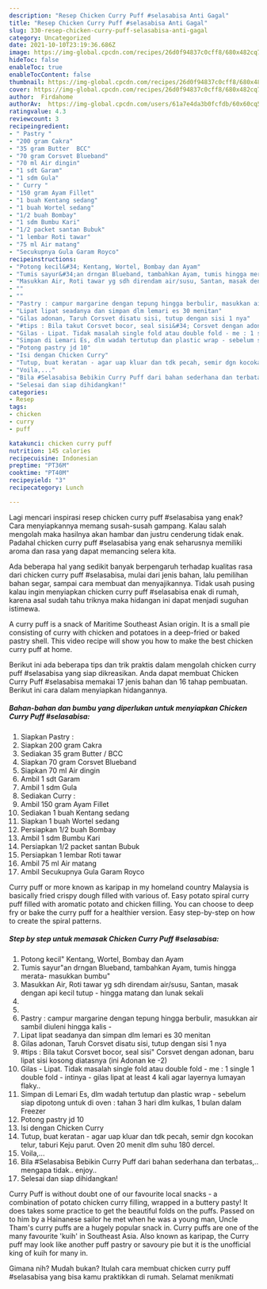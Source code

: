 ```yaml
---
description: "Resep Chicken Curry Puff #selasabisa Anti Gagal"
title: "Resep Chicken Curry Puff #selasabisa Anti Gagal"
slug: 330-resep-chicken-curry-puff-selasabisa-anti-gagal
category: Uncategorized
date: 2021-10-10T23:19:36.686Z
image: https://img-global.cpcdn.com/recipes/26d0f94837c0cff8/680x482cq70/chicken-curry-puff-selasabisa-foto-resep-utama.jpg
hideToc: false
enableToc: true
enableTocContent: false
thumbnail: https://img-global.cpcdn.com/recipes/26d0f94837c0cff8/680x482cq70/chicken-curry-puff-selasabisa-foto-resep-utama.jpg
cover: https://img-global.cpcdn.com/recipes/26d0f94837c0cff8/680x482cq70/chicken-curry-puff-selasabisa-foto-resep-utama.jpg
author:  Firdahome
authorAv:  https://img-global.cpcdn.com/users/61a7e4da3b0fcfdb/60x60cq50/avatar.jpg
ratingvalue: 4.3
reviewcount: 3
recipeingredient:
- " Pastry "
- "200 gram Cakra"
- "35 gram Butter  BCC"
- "70 gram Corsvet Blueband"
- "70 ml Air dingin"
- "1 sdt Garam"
- "1 sdm Gula"
- " Curry "
- "150 gram Ayam Fillet"
- "1 buah Kentang sedang"
- "1 buah Wortel sedang"
- "1/2 buah Bombay"
- "1 sdm Bumbu Kari"
- "1/2 packet santan Bubuk"
- "1 lembar Roti tawar"
- "75 ml Air matang"
- "Secukupnya Gula Garam Royco"
recipeinstructions:
- "Potong kecil&#34; Kentang, Wortel, Bombay dan Ayam"
- "Tumis sayur&#34;an drngan Blueband, tambahkan Ayam, tumis hingga merata- masukkan bumbu&#34;"
- "Masukkan Air, Roti tawar yg sdh direndam air/susu, Santan, masak dengan api kecil tutup - hingga matang dan lunak sekali"
- ""
- ""
- "Pastry : campur margarine dengan tepung hingga berbulir, masukkan air sambil diuleni hingga kalis -"
- "Lipat lipat seadanya dan simpan dlm lemari es 30 menitan"
- "Gilas adonan, Taruh Corsvet disatu sisi, tutup dengan sisi 1 nya"
- "#tips : Bila takut Corsvet bocor, seal sisi&#34; Corsvet dengan adonan, baru lipat sisi kosong diatasnya (ini Adonan ke -2)"
- "Gilas - Lipat. Tidak masalah single fold atau double fold - me : 1 single 1 double fold - intinya - gilas lipat at least 4 kali agar layernya lumayan flaky.."
- "Simpan di Lemari Es, dlm wadah tertutup dan plastic wrap - sebelum siap dipotong untuk di oven : tahan 3 hari dlm kulkas, 1 bulan dalam Freezer"
- "Potong pastry jd 10"
- "Isi dengan Chicken Curry"
- "Tutup, buat keratan - agar uap kluar dan tdk pecah, semir dgn kocokan telur, taburi Keju parut. Oven 20 menit dlm suhu 180 dercel."
- "Voila,..."
- "Bila #Selasabisa Bebikin Curry Puff dari bahan sederhana dan terbatas,.. mengapa tidak.. enjoy.."
- "Selesai dan siap dihidangkan!"
categories:
- Resep
tags:
- chicken
- curry
- puff

katakunci: chicken curry puff 
nutrition: 145 calories
recipecuisine: Indonesian
preptime: "PT36M"
cooktime: "PT40M"
recipeyield: "3"
recipecategory: Lunch

---
```



Lagi mencari inspirasi resep chicken curry puff #selasabisa yang enak? Cara menyiapkannya memang susah-susah gampang. Kalau salah mengolah maka hasilnya akan hambar dan justru cenderung tidak enak. Padahal chicken curry puff #selasabisa yang enak seharusnya memiliki aroma dan rasa yang dapat memancing selera kita.


Ada beberapa hal yang sedikit banyak berpengaruh terhadap kualitas rasa dari chicken curry puff #selasabisa, mulai dari jenis bahan, lalu pemilihan bahan segar, sampai cara membuat dan menyajikannya. Tidak usah pusing kalau ingin menyiapkan chicken curry puff #selasabisa enak di rumah, karena asal sudah tahu triknya maka hidangan ini dapat menjadi suguhan istimewa.

A curry puff is a snack of Maritime Southeast Asian origin. It is a small pie consisting of curry with chicken and potatoes in a deep-fried or baked pastry shell. This video recipe will show you how to make the best chicken curry puff at home.


Berikut ini ada beberapa tips dan trik praktis dalam mengolah chicken curry puff #selasabisa yang siap dikreasikan. Anda dapat membuat Chicken Curry Puff #selasabisa memakai 17 jenis bahan dan 16 tahap pembuatan. Berikut ini cara dalam menyiapkan hidangannya.

<!--inarticleads1-->

##### Bahan-bahan dan bumbu yang diperlukan untuk menyiapkan Chicken Curry Puff #selasabisa:

1. Siapkan  Pastry :
1. Siapkan 200 gram Cakra
1. Sediakan 35 gram Butter / BCC
1. Siapkan 70 gram Corsvet Blueband
1. Siapkan 70 ml Air dingin
1. Ambil 1 sdt Garam
1. Ambil 1 sdm Gula
1. Sediakan  Curry :
1. Ambil 150 gram Ayam Fillet
1. Sediakan 1 buah Kentang sedang
1. Siapkan 1 buah Wortel sedang
1. Persiapkan 1/2 buah Bombay
1. Ambil 1 sdm Bumbu Kari
1. Persiapkan 1/2 packet santan Bubuk
1. Persiapkan 1 lembar Roti tawar
1. Ambil 75 ml Air matang
1. Ambil Secukupnya Gula Garam Royco


Curry puff or more known as karipap in my homeland country Malaysia is basically fried crispy dough filled with various of. Easy potato spiral curry puff filled with aromatic potato and chicken filling. You can choose to deep fry or bake the curry puff for a healthier version. Easy step-by-step on how to create the spiral patterns. 

<!--inarticleads2-->

##### Step by step untuk memasak Chicken Curry Puff #selasabisa:

1. Potong kecil&#34; Kentang, Wortel, Bombay dan Ayam
1. Tumis sayur&#34;an drngan Blueband, tambahkan Ayam, tumis hingga merata- masukkan bumbu&#34;
1. Masukkan Air, Roti tawar yg sdh direndam air/susu, Santan, masak dengan api kecil tutup - hingga matang dan lunak sekali
1. 
1. 
1. Pastry : campur margarine dengan tepung hingga berbulir, masukkan air sambil diuleni hingga kalis -
1. Lipat lipat seadanya dan simpan dlm lemari es 30 menitan
1. Gilas adonan, Taruh Corsvet disatu sisi, tutup dengan sisi 1 nya
1. #tips : Bila takut Corsvet bocor, seal sisi&#34; Corsvet dengan adonan, baru lipat sisi kosong diatasnya (ini Adonan ke -2)
1. Gilas - Lipat. Tidak masalah single fold atau double fold - me : 1 single 1 double fold - intinya - gilas lipat at least 4 kali agar layernya lumayan flaky..
1. Simpan di Lemari Es, dlm wadah tertutup dan plastic wrap - sebelum siap dipotong untuk di oven : tahan 3 hari dlm kulkas, 1 bulan dalam Freezer
1. Potong pastry jd 10
1. Isi dengan Chicken Curry
1. Tutup, buat keratan - agar uap kluar dan tdk pecah, semir dgn kocokan telur, taburi Keju parut. Oven 20 menit dlm suhu 180 dercel.
1. Voila,...
1. Bila #Selasabisa Bebikin Curry Puff dari bahan sederhana dan terbatas,.. mengapa tidak.. enjoy..
1. Selesai dan siap dihidangkan!

Curry Puff is without doubt one of our favourite local snacks - a combination of potato chicken curry filling, wrapped in a buttery pasty! It does takes some practice to get the beautiful folds on the puffs. Passed on to him by a Hainanese sailor he met when he was a young man, Uncle Tham&#39;s curry puffs are a hugely popular snack in. Curry puffs are one of the many favourite &#39;kuih&#39; in Southeast Asia. Also known as karipap, the Curry puff may look like another puff pastry or savoury pie but it is the unofficial king of kuih for many in. 

Gimana nih? Mudah bukan? Itulah cara membuat chicken curry puff #selasabisa yang bisa kamu praktikkan di rumah. Selamat menikmati
